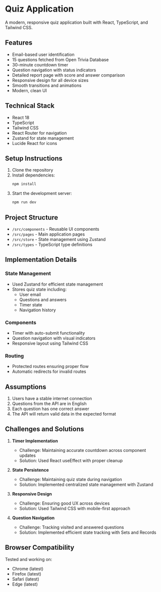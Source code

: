 # Quiz Application

A modern, responsive quiz application built with React, TypeScript, and Tailwind CSS.

## Features

- Email-based user identification
- 15 questions fetched from Open Trivia Database
- 30-minute countdown timer
- Question navigation with status indicators
- Detailed report page with score and answer comparison
- Responsive design for all device sizes
- Smooth transitions and animations
- Modern, clean UI

## Technical Stack

- React 18
- TypeScript
- Tailwind CSS
- React Router for navigation
- Zustand for state management
- Lucide React for icons

## Setup Instructions

1. Clone the repository
2. Install dependencies:
   ```bash
   npm install
   ```
3. Start the development server:
   ```bash
   npm run dev
   ```

## Project Structure

- `/src/components` - Reusable UI components
- `/src/pages` - Main application pages
- `/src/store` - State management using Zustand
- `/src/types` - TypeScript type definitions

## Implementation Details

### State Management
- Used Zustand for efficient state management
- Stores quiz state including:
  - User email
  - Questions and answers
  - Timer state
  - Navigation history

### Components
- Timer with auto-submit functionality
- Question navigation with visual indicators
- Responsive layout using Tailwind CSS

### Routing
- Protected routes ensuring proper flow
- Automatic redirects for invalid routes

## Assumptions

1. Users have a stable internet connection
2. Questions from the API are in English
3. Each question has one correct answer
4. The API will return valid data in the expected format

## Challenges and Solutions

1. **Timer Implementation**
   - Challenge: Maintaining accurate countdown across component updates
   - Solution: Used React useEffect with proper cleanup

2. **State Persistence**
   - Challenge: Maintaining quiz state during navigation
   - Solution: Implemented centralized state management with Zustand

3. **Responsive Design**
   - Challenge: Ensuring good UX across devices
   - Solution: Used Tailwind CSS with mobile-first approach

4. **Question Navigation**
   - Challenge: Tracking visited and answered questions
   - Solution: Implemented efficient state tracking with Sets and Records

## Browser Compatibility

Tested and working on:
- Chrome (latest)
- Firefox (latest)
- Safari (latest)
- Edge (latest)